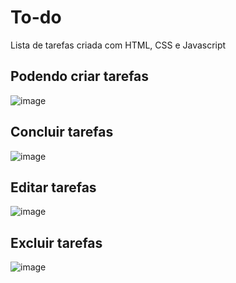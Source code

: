 # To-do
Lista de tarefas criada com HTML, CSS e Javascript


## Podendo criar tarefas
![image](https://github.com/WallFerreira/To-do/assets/47425983/117e59c2-2f34-42cd-b516-8dc595f0429c)

## Concluir tarefas
![image](https://github.com/WallFerreira/To-do/assets/47425983/092d2792-40df-40e3-bb7b-9fef82737618)

## Editar tarefas
![image](https://github.com/WallFerreira/To-do/assets/47425983/673d24e4-2c85-4b5c-872a-b3d74c7855cc)

## Excluir tarefas 
![image](https://github.com/WallFerreira/To-do/assets/47425983/f147c751-1b95-4fc3-99de-cb259b70aed3)


